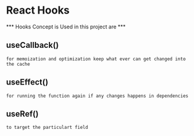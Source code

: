 # React Hooks
*** Hooks Concept is Used in this project are ***


## useCallback()
```
for memoization and optimization keep what ever can get changed into the cache
```

## useEffect()
```
for running the function again if any changes happens in dependencies
```

## useRef()
```
to target the particulart field
```